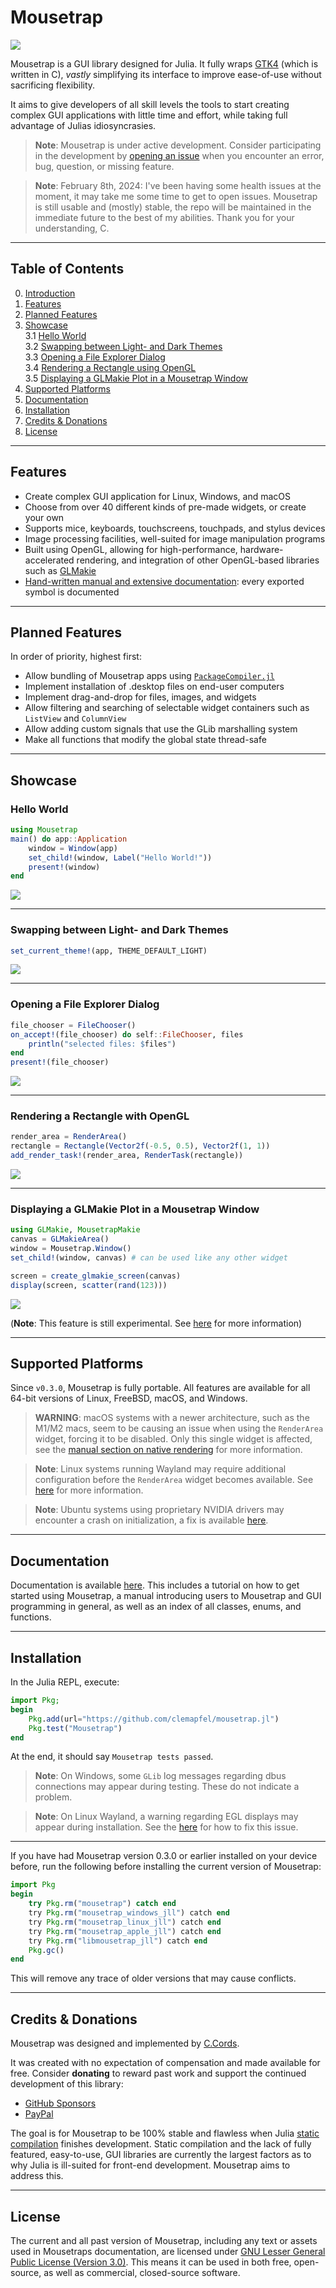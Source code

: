 # Mousetrap

![](docs/src/assets/banner.png)

Mousetrap is a GUI library designed for Julia. It fully wraps [GTK4](https://docs.gtk.org/gtk4/) (which is written in C), *vastly* simplifying its interface to improve ease-of-use without sacrificing flexibility.

It aims to give developers of all skill levels the tools to start creating complex GUI applications with little time and effort, while taking full advantage of Julias idiosyncrasies.

> **Note**: Mousetrap is under active development. Consider participating in the development by [opening an issue](https://github.com/clemapfel/mousetrap.jl) when you encounter an error, bug, question, or missing feature.

> **Note**: February 8th, 2024: I've been having some health issues at the moment, it may take me some time to get to open issues. Mousetrap is still usable and (mostly) stable, the repo will be maintained in the immediate future to the best of my abilities. Thank you for your understanding, C.
---

## Table of Contents
0. [Introduction](https://github.com/Clemapfel/mousetrap.jl)<br>
1. [Features](#features)<br>
2. [Planned Features](#planned-features)<br>
3. [Showcase](#showcase)<br>
3.1 [Hello World](#hello-world)<br>
3.2 [Swapping between Light- and Dark Themes](#swapping-between-light--and-dark-themes)<br>
3.3 [Opening a File Explorer Dialog](#opening-a-file-explorer-dialog)<br>
3.4 [Rendering a Rectangle using OpenGL](#rendering-a-rectangle-with-opengl)<br>
3.5 [Displaying a GLMakie Plot in a Mousetrap Window](#displaying-a-glmakie-plot-in-a-mousetrap-window)<br>
4. [Supported Platforms](#supported-platforms)<br>
6. [Documentation](#documentation)<br>
5. [Installation](#installation)<br>
7. [Credits & Donations](#credits--donations)<br>
8. [License](#license)<br>

---

## Features
+ Create complex GUI application for Linux, Windows, and macOS
+ Choose from over 40 different kinds of pre-made widgets, or create your own
+ Supports mice, keyboards, touchscreens, touchpads, and stylus devices
+ Image processing facilities, well-suited for image manipulation programs
+ Built using OpenGL, allowing for high-performance, hardware-accelerated rendering, and integration of other OpenGL-based libraries such as [GLMakie](https://github.com/MakieOrg/Makie.jl)
+ [Hand-written manual and extensive documentation](https://clemens-cords.com/mousetrap): every exported symbol is documented

---

## Planned Features

In order of priority, highest first:

+ Allow bundling of Mousetrap apps using [`PackageCompiler.jl`](https://github.com/JuliaLang/PackageCompiler.jl)
+ Implement installation of .desktop files on end-user computers
+ Implement drag-and-drop for files, images, and widgets
+ Allow filtering and searching of selectable widget containers such as `ListView` and `ColumnView`
+ Allow adding custom signals that use the GLib marshalling system
+ Make all functions that modify the global state thread-safe

---

## Showcase

### Hello World

```julia
using Mousetrap
main() do app::Application
    window = Window(app)
    set_child!(window, Label("Hello World!"))
    present!(window)
end
```
![](docs/src/assets/readme_hello_world.png)

---

### Swapping between Light- and Dark Themes

```julia
set_current_theme!(app, THEME_DEFAULT_LIGHT) 
```
![](docs/src/assets/light_dark_theme.png)

---

### Opening a File Explorer Dialog

```julia
file_chooser = FileChooser()
on_accept!(file_chooser) do self::FileChooser, files
    println("selected files: $files")
end
present!(file_chooser)
```
![](docs/src/assets/readme_file_chooser.png)

---

### Rendering a Rectangle with OpenGL

```julia
render_area = RenderArea()
rectangle = Rectangle(Vector2f(-0.5, 0.5), Vector2f(1, 1))
add_render_task!(render_area, RenderTask(rectangle))
```
![](docs/src/assets/readme_opengl_rectangle.png)

---

### Displaying a GLMakie Plot in a Mousetrap Window

```julia
using GLMakie, MousetrapMakie
canvas = GLMakieArea()
window = Mousetrap.Window()
set_child!(window, canvas) # can be used like any other widget

screen = create_glmakie_screen(canvas)
display(screen, scatter(rand(123)))
```
![](docs/src/assets/makie_scatter.png)

(**Note**: This feature is still experimental. See [here](https://github.com/Clemapfel/MousetrapMakie.jl) for more information)

---

## Supported Platforms

Since `v0.3.0`, Mousetrap is fully portable. All features are available for all 64-bit versions of Linux, FreeBSD, macOS, and Windows.

> **WARNING**: macOS systems with a newer architecture, such as the M1/M2 macs, seem to be causing an issue when using the `RenderArea` widget, forcing it to be disabled. Only this single widget is affected, see the [manual section on native rendering](http://clemens-cords.com/mousetrap/01_manual/09_native_rendering/) for more information.

> **Note**: Linux systems running Wayland may require additional configuration before the `RenderArea` widget becomes available. See [here](http://clemens-cords.com/mousetrap/01_manual/09_native_rendering/) for more information.

> **Note**: Ubuntu systems using proprietary NVIDIA drivers may encounter a crash on initialization, a fix is available [here](https://github.com/Clemapfel/Mousetrap.jl/issues/25#issuecomment-1731349366).

---

## Documentation

Documentation is available [here](https://clemens-cords.com/mousetrap). This includes a tutorial on how to get started using Mousetrap, a manual introducing users to Mousetrap and GUI programming in general, as well as an index of all classes, enums, and functions.

---

## Installation

In the Julia REPL, execute:

```julia
import Pkg;
begin
    Pkg.add(url="https://github.com/clemapfel/mousetrap.jl")
    Pkg.test("Mousetrap")
end
```

At the end, it should say `Mousetrap tests passed`.

> **Note**: On Windows, some `GLib` log messages regarding dbus connections may appear during testing. These do not indicate a problem.

> **Note**: On Linux Wayland, a warning regarding EGL displays may appear during installation. See the [here](http://clemens-cords.com/mousetrap/01_manual/09_native_rendering/) for how to fix this issue.

---

If you have had Mousetrap version 0.3.0 or earlier installed on your device before, run the following before installing the current version of Mousetrap:

```julia
import Pkg
begin
    try Pkg.rm("mousetrap") catch end
    try Pkg.rm("mousetrap_windows_jll") catch end
    try Pkg.rm("mousetrap_linux_jll") catch end
    try Pkg.rm("mousetrap_apple_jll") catch end
    try Pkg.rm("libmousetrap_jll") catch end
    Pkg.gc()
end
```

This will remove any trace of older versions that may cause conflicts.

--- 

## Credits & Donations

Mousetrap was designed and implemented by [C.Cords](https://clemens-cords.com).

It was created with no expectation of compensation and made available for free. Consider **donating** to reward past work and support the continued development of this library:
+ [GitHub Sponsors](https://github.com/sponsors/Clemapfel)
+ [PayPal](https://www.paypal.com/donate/?hosted_button_id=8KWF3JTDF8XL2)

The goal is for Mousetrap to be 100% stable and flawless when Julia [static compilation](https://github.com/JuliaLang/PackageCompiler.jl) finishes development. Static compilation and the lack of fully featured, easy-to-use, GUI libraries are currently the largest factors as to why Julia is ill-suited for front-end development. Mousetrap aims to address this.

---

## License

The current and all past version of Mousetrap, including any text or assets used in Mousetraps documentation, are licensed under [GNU Lesser General Public License (Version 3.0)](https://www.gnu.org/licenses/lgpl-3.0.en.html). This means it can be used in both free, open-source, as well as commercial, closed-source software.

